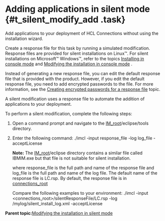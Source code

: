 # Adding applications in silent mode {#t_silent_modify_add .task}

Add applications to your deployment of HCL Connections without using the installation wizard.

Create a response file for this task by running a simulated modification. Response files are provided for silent installations on Linux™. For silent installations on Microsoft™ Windows™, refer to the topics [Installing in console mode](t_install_console-mode.md) and [Modifying the installation in console mode](t_modify_installation_console.md) .

Instead of generating a new response file, you can edit the default response file that is provided with the product. However, if you edit the default response file, you need to add encrypted passwords to the file. For more information, see the [Creating encrypted passwords for a response file](t_silent_create_encrypted_passwords.md) topic.

A silent modification uses a response file to automate the addition of applications to your deployment.

To perform a silent modification, complete the following steps:

1.  Open a command prompt and navigate to the [IM\_root](../plan/i_ovr_r_directory_conventions.md)/eclipse/tools directory.

2.  Enter the following command: ./imcl -input response\_file -log log\_file -acceptLicense

    **Note:** The [IM\_root](../plan/i_ovr_r_directory_conventions.md)/eclipse directory contains a similar file called IBMIM.exe but that file is not suitable for silent installation.

    where response\_file is the full path and name of the response file and log\_file is the full path and name of the log file. The default name of the response file is LC.rsp. By default, the response file is in [connections\_root](../plan/i_ovr_r_directory_conventions.md)

    Compare the following examples to your environment: ./imcl -input <connections\_root\>/silentResponseFile/LC.rsp -log /mylog/silent\_install\_log.xml -acceptLicense


**Parent topic:**[Modifying the installation in silent mode](../install/t_modify_installation_silent.md)

